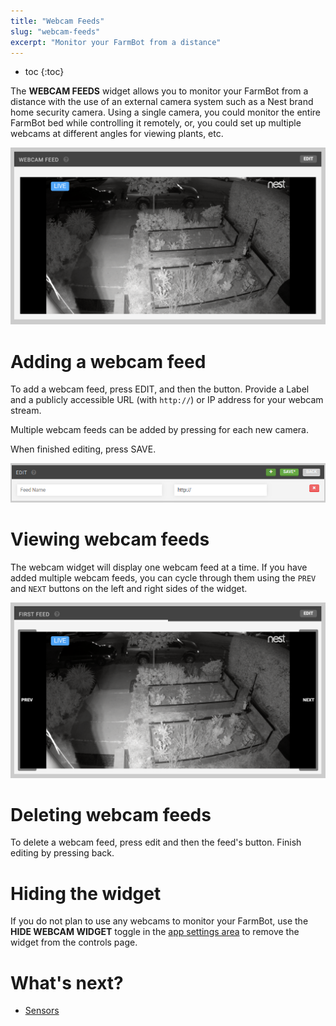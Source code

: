 ```yaml
---
title: "Webcam Feeds"
slug: "webcam-feeds"
excerpt: "Monitor your FarmBot from a distance"
---
```


* toc
{:toc}

The **WEBCAM FEEDS** widget allows you to monitor your FarmBot from a distance with the use of an external camera system such as a Nest brand home security camera. Using a single camera, you could monitor the entire FarmBot bed while controlling it remotely, or, you could set up multiple webcams at different angles for viewing plants, etc.

![Screen Shot 2019-05-06 at 8.31.06 PM.png](Screen_Shot_2019-05-06_at_8.31.06_PM.png)

# Adding a webcam feed
To add a webcam feed, press <span class="fb-button fb-gray">EDIT</span>, and then the <span class="fb-button fb-green"><i class="fa fa-plus"></i></span> button. Provide a <span class="fb-input">Label</span> and a publicly accessible <span class="fb-input">URL</span> (with `http://`) or IP address for your webcam stream.

Multiple webcam feeds can be added by pressing <span class="fb-button fb-green"><i class="fa fa-plus"></i></span> for each new camera.

When finished editing, press <span class="fb-button fb-green">SAVE</span>.

![edit_webcam.png](edit_webcam.png)

# Viewing webcam feeds
The webcam widget will display one webcam feed at a time. If you have added multiple webcam feeds, you can cycle through them using the `PREV` and `NEXT` buttons on the left and right sides of the widget.

![Screen Shot 2019-05-06 at 8.41.36 PM.png](Screen_Shot_2019-05-06_at_8.41.36_PM.png)

# Deleting webcam feeds
To delete a webcam feed, press <span class="fb-button fb-gray">edit</span> and then the feed's <span class="fb-button fb-red"><i class="fa fa-times"></i></span> button. Finish editing by pressing <span class="fb-button fb-gray">back</span>.

# Hiding the widget
If you do not plan to use any webcams to monitor your FarmBot, use the **HIDE WEBCAM WIDGET** toggle in the [app settings area](../../Web-App/account.md) to remove the widget from the controls page.

# What's next?

 * [Sensors](../controls/sensors.md)
